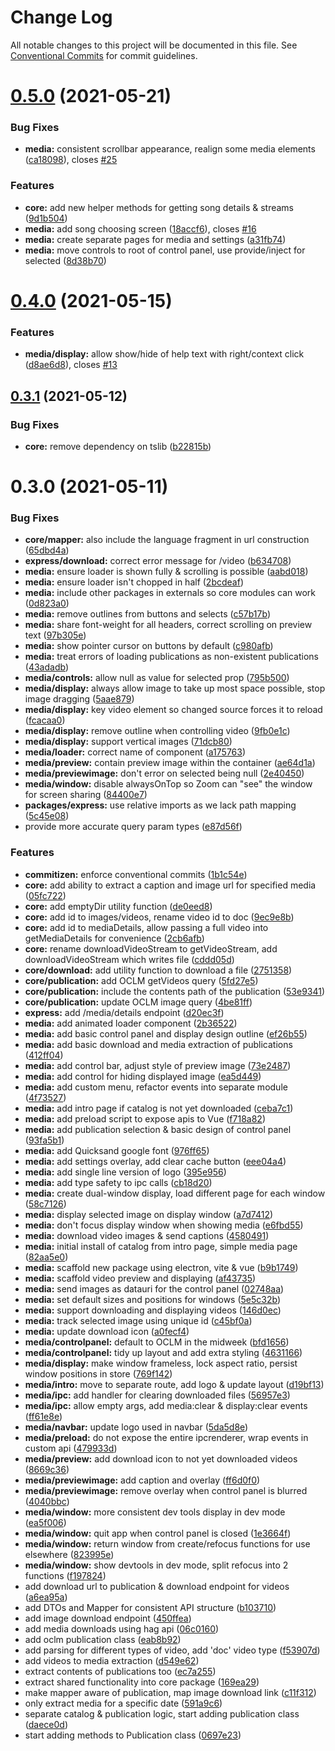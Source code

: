 # Change Log

All notable changes to this project will be documented in this file.
See [Conventional Commits](https://conventionalcommits.org) for commit guidelines.

# [0.5.0](https://github.com/BenShelton/library-api/compare/v0.4.0...v0.5.0) (2021-05-21)


### Bug Fixes

* **media:** consistent scrollbar appearance, realign some media elements ([ca18098](https://github.com/BenShelton/library-api/commit/ca18098c05a81ebe7dbcd64431bf893376753e1c)), closes [#25](https://github.com/BenShelton/library-api/issues/25)


### Features

* **core:** add new helper methods for getting song details & streams ([9d1b504](https://github.com/BenShelton/library-api/commit/9d1b504f18f150af63a98d7a210c290f7afdf47c))
* **media:** add song choosing screen ([18accf6](https://github.com/BenShelton/library-api/commit/18accf665458737c4c765edf135da4fe707c3d65)), closes [#16](https://github.com/BenShelton/library-api/issues/16)
* **media:** create separate pages for media and settings ([a31fb74](https://github.com/BenShelton/library-api/commit/a31fb7411aa0735469becb0b10862b4eae298791))
* **media:** move controls to root of control panel, use provide/inject for selected ([8d38b70](https://github.com/BenShelton/library-api/commit/8d38b70c14d8eef58ab9f6c9afe90822f7496401))





# [0.4.0](https://github.com/BenShelton/library-api/compare/v0.3.1...v0.4.0) (2021-05-15)


### Features

* **media/display:** allow show/hide of help text with right/context click ([d8ae6d8](https://github.com/BenShelton/library-api/commit/d8ae6d8ae26c62105ad2ea89d9b9a5618f540f34)), closes [#13](https://github.com/BenShelton/library-api/issues/13)





## [0.3.1](https://github.com/BenShelton/library-api/compare/v0.3.0...v0.3.1) (2021-05-12)


### Bug Fixes

* **core:** remove dependency on tslib ([b22815b](https://github.com/BenShelton/library-api/commit/b22815bd43137cecad5583fa3311144bf65c8fac))





# 0.3.0 (2021-05-11)


### Bug Fixes

* **core/mapper:** also include the language fragment in url construction ([65dbd4a](https://github.com/BenShelton/library-api/commit/65dbd4a06dd00ceb8d61cd30a7b304827b68dd46))
* **express/download:** correct error message for /video ([b634708](https://github.com/BenShelton/library-api/commit/b63470844fdd5e340ec5ab427df1339b9b00780b))
* **media:** ensure loader is shown fully & scrolling is possible ([aabd018](https://github.com/BenShelton/library-api/commit/aabd018cc7852b0493a8e057942aa27d2045106c))
* **media:** ensure loader isn't chopped in half ([2bcdeaf](https://github.com/BenShelton/library-api/commit/2bcdeaf05cdf650955711edb1efcf917a7d10331))
* **media:** include other packages in externals so core modules can work ([0d823a0](https://github.com/BenShelton/library-api/commit/0d823a0ca23dd27cf789cec934905138422394c4))
* **media:** remove outlines from buttons and selects ([c57b17b](https://github.com/BenShelton/library-api/commit/c57b17b881baae9c067c1dcd8366a79c14210907))
* **media:** share font-weight for all headers, correct scrolling on preview text ([97b305e](https://github.com/BenShelton/library-api/commit/97b305e1d374d58d869f7d2f66feb256656a6ddf))
* **media:** show pointer cursor on buttons by default ([c980afb](https://github.com/BenShelton/library-api/commit/c980afbdcd24f5dc11c080a7a175b84a7dbc876c))
* **media:** treat errors of loading publications as non-existent publications ([43adadb](https://github.com/BenShelton/library-api/commit/43adadb3e363e000a523a67c21731f6488a42d3d))
* **media/controls:** allow null as value for selected prop ([795b500](https://github.com/BenShelton/library-api/commit/795b5003b173afd61f91ffba22adc665c2989768))
* **media/display:** always allow image to take up most space possible, stop image dragging ([5aae879](https://github.com/BenShelton/library-api/commit/5aae879d769a004274b6a0dff7d9b0356ed00464))
* **media/display:** key video element so changed source forces it to reload ([fcacaa0](https://github.com/BenShelton/library-api/commit/fcacaa0217f919ff60de817669838abcacf2102e))
* **media/display:** remove outline when controlling video ([9fb0e1c](https://github.com/BenShelton/library-api/commit/9fb0e1c2352147f322bd88efb69fd0ecf24dfc5b))
* **media/display:** support vertical images ([71dcb80](https://github.com/BenShelton/library-api/commit/71dcb80dfa5f6ced515c475c79b648a52b4a4983))
* **media/loader:** correct name of component ([a175763](https://github.com/BenShelton/library-api/commit/a17576301a90a54b1474c6f5382142ed7d1b9daf))
* **media/preview:** contain preview image within the container ([ae64d1a](https://github.com/BenShelton/library-api/commit/ae64d1a89bf04a9ce8eabc5e5130de1adb9e931b))
* **media/previewimage:** don't error on selected being null ([2e40450](https://github.com/BenShelton/library-api/commit/2e40450950c46916abcaa22febc51e8fcbd0b970))
* **media/window:** disable alwaysOnTop so Zoom can "see" the window for screen sharing ([84400e7](https://github.com/BenShelton/library-api/commit/84400e73445c6566e85fb6060a299e860f98a2c9))
* **packages/express:** use relative imports as we lack path mapping ([5c45e08](https://github.com/BenShelton/library-api/commit/5c45e0894830cc3f42fd3c2d4170e81d46b9a0f8))
* provide more accurate query param types ([e87d56f](https://github.com/BenShelton/library-api/commit/e87d56fc7195e2d0e57153846efb8d66d708d452))


### Features

* **commitizen:** enforce conventional commits ([1b1c54e](https://github.com/BenShelton/library-api/commit/1b1c54ea36158829cffd22840ee9d25864e26176))
* **core:** add ability to extract a caption and image url for specified media ([05fc722](https://github.com/BenShelton/library-api/commit/05fc7226203f6a17b3b5786f872c5a8eb0dda77c))
* **core:** add emptyDir utility function ([de0eed8](https://github.com/BenShelton/library-api/commit/de0eed89d4e4c24666449f6a41def42ae8c757e6))
* **core:** add id to images/videos, rename video id to doc ([9ec9e8b](https://github.com/BenShelton/library-api/commit/9ec9e8ba6608a4234aab6183b81e87a7c0b0950d))
* **core:** add id to mediaDetails, allow passing a full video into getMediaDetails for convenience ([2cb6afb](https://github.com/BenShelton/library-api/commit/2cb6afb4e34b46127ccd53a74d588e27258b5495))
* **core:** rename downloadVideoStream to getVideoStream, add downloadVideoStream which writes file ([cddd05d](https://github.com/BenShelton/library-api/commit/cddd05df59e6595cc446bdf590ae1643ae09ee99))
* **core/download:** add utility function to download a file ([2751358](https://github.com/BenShelton/library-api/commit/2751358359e25aafd477d7e1534f4a4b0680416d))
* **core/publication:** add OCLM getVideos query ([5fd27e5](https://github.com/BenShelton/library-api/commit/5fd27e597272a7b747e457c7c6a6c6ff6d0c5e2f))
* **core/publication:** include the contents path of the publication ([53e9341](https://github.com/BenShelton/library-api/commit/53e934134f0c2955e962b781c92d549522c5617b))
* **core/publication:** update OCLM image query ([4be81ff](https://github.com/BenShelton/library-api/commit/4be81ff7fc41bfb216e8259522cab697d34f8820))
* **express:** add /media/details endpoint ([d20ec3f](https://github.com/BenShelton/library-api/commit/d20ec3fb9ffd5affc894f618014a8a23eb3b973e))
* **media:** add animated loader component ([2b36522](https://github.com/BenShelton/library-api/commit/2b36522c1c6669f39920142b734f4762c3f2452d))
* **media:** add basic control panel and display design outline ([ef26b55](https://github.com/BenShelton/library-api/commit/ef26b556191e433f39796be29c0e5b79d37376e6))
* **media:** add basic download and media extraction of publications ([412ff04](https://github.com/BenShelton/library-api/commit/412ff047f3c07e2b12632cf301a3de765cd9caee))
* **media:** add control bar, adjust style of preview image ([73e2487](https://github.com/BenShelton/library-api/commit/73e2487757b4d90fb612648fe480c95e00a632b7))
* **media:** add control for hiding displayed image ([ea5d449](https://github.com/BenShelton/library-api/commit/ea5d449ea5fb19b5aa75f4092ff85573ec1a006e))
* **media:** add custom menu, refactor events into separate module ([4f73527](https://github.com/BenShelton/library-api/commit/4f73527eff4b1043ad7524c10c94f8dd492c0b1d))
* **media:** add intro page if catalog is not yet downloaded ([ceba7c1](https://github.com/BenShelton/library-api/commit/ceba7c1b3ba73b60247896809e8e361f198c331f))
* **media:** add preload script to expose apis to Vue ([f718a82](https://github.com/BenShelton/library-api/commit/f718a82a949e80d9cf3f6d6931b1c03b05acea5b))
* **media:** add publication selection & basic design of control panel ([93fa5b1](https://github.com/BenShelton/library-api/commit/93fa5b10178c1f2a71653872cec3ad8020692477))
* **media:** add Quicksand google font ([976ff65](https://github.com/BenShelton/library-api/commit/976ff6547f340ab48c1fd6ead5c389332272ad3f))
* **media:** add settings overlay, add clear cache button ([eee04a4](https://github.com/BenShelton/library-api/commit/eee04a47b75f88e331cd37daf8a0b2b0c4c63444))
* **media:** add single line version of logo ([395e956](https://github.com/BenShelton/library-api/commit/395e95613e0fc8f334a696596411296c6269ac17))
* **media:** add type safety to ipc calls ([cb18d20](https://github.com/BenShelton/library-api/commit/cb18d204c90c33bb650b1dca1ce839d76d755d91))
* **media:** create dual-window display, load different page for each window ([58c7126](https://github.com/BenShelton/library-api/commit/58c7126df1a46860fad30b60d2fe6b035d059404))
* **media:** display selected image on display window ([a7d7412](https://github.com/BenShelton/library-api/commit/a7d7412e1ea813f7c46000c24bc89cd8b278077d))
* **media:** don't focus display window when showing media ([e6fbd55](https://github.com/BenShelton/library-api/commit/e6fbd55718bb1387cf8316511a9ee19b86d95551))
* **media:** download video images & send captions ([4580491](https://github.com/BenShelton/library-api/commit/4580491c2b5d60fa82f2e4d30bc1c6db62d6fede))
* **media:** initial install of catalog from intro page, simple media page ([82aa5e0](https://github.com/BenShelton/library-api/commit/82aa5e0688a3fb71a525960e34f8e1944c592c00))
* **media:** scaffold new package using electron, vite & vue ([b9b1749](https://github.com/BenShelton/library-api/commit/b9b17492e07a23fd5c234e749e604d059ab8fbea))
* **media:** scaffold video preview and displaying ([af43735](https://github.com/BenShelton/library-api/commit/af4373584ab33d10a3995694d75f83d4fe58e115))
* **media:** send images as datauri for the control panel ([02748aa](https://github.com/BenShelton/library-api/commit/02748aa119b740d127f4d638356541f5af54c699))
* **media:** set default sizes and positions for windows ([5e5c32b](https://github.com/BenShelton/library-api/commit/5e5c32bafcb71926ae39bb44263a2f8d102a7538))
* **media:** support downloading and displaying videos ([146d0ec](https://github.com/BenShelton/library-api/commit/146d0ecac8093fb5bd053ca68b7fcd8568a777e4))
* **media:** track selected image using unique id ([c45bf0a](https://github.com/BenShelton/library-api/commit/c45bf0a3c4e668ce3c91e21a051e167ac50484f2))
* **media:** update download icon ([a0fecf4](https://github.com/BenShelton/library-api/commit/a0fecf47ff76bc1e3bf5171e631595433e14fc79))
* **media/controlpanel:** default to OCLM in the midweek ([bfd1656](https://github.com/BenShelton/library-api/commit/bfd1656c8735ddd0f3f5f05fd6f73a507bda1ffb))
* **media/controlpanel:** tidy up layout and add extra styling ([4631166](https://github.com/BenShelton/library-api/commit/4631166c3da8dbce63fb7fb43c4121c0acb39119))
* **media/display:** make window frameless, lock aspect ratio, persist window positions in store ([769f142](https://github.com/BenShelton/library-api/commit/769f142725200b13f346001651444c3353dbf97d))
* **media/intro:** move to separate route, add logo & update layout ([d19bf13](https://github.com/BenShelton/library-api/commit/d19bf13c1d06703dcd6b6af8406aa17da115faca))
* **media/ipc:** add handler for clearing downloaded files ([56957e3](https://github.com/BenShelton/library-api/commit/56957e308bc61c65d96fef210b2684e23cc777d9))
* **media/ipc:** allow empty args, add media:clear & display:clear events ([ff61e8e](https://github.com/BenShelton/library-api/commit/ff61e8e9f873b3a3250c9cec106bce14b88bdef2))
* **media/navbar:** update logo used in navbar ([5da5d8e](https://github.com/BenShelton/library-api/commit/5da5d8edd1b9a46fd0a3bd3556ad421f982dac43))
* **media/preload:** do not expose the entire ipcrenderer, wrap events in custom api ([479933d](https://github.com/BenShelton/library-api/commit/479933d5f9bea42d55b07d9f0300af3958f63bbb))
* **media/preview:** add download icon to not yet downloaded videos ([8669c36](https://github.com/BenShelton/library-api/commit/8669c367d8518930a5bb499eaf3af01bece03d3c))
* **media/previewimage:** add caption and overlay ([ff6d0f0](https://github.com/BenShelton/library-api/commit/ff6d0f07608085950c067f19981a23ee77e77dd6))
* **media/previewimage:** remove overlay when control panel is blurred ([4040bbc](https://github.com/BenShelton/library-api/commit/4040bbc81d3af4073248793af1debc7d5ccf8c5e))
* **media/window:** more consistent dev tools display in dev mode ([ea5f006](https://github.com/BenShelton/library-api/commit/ea5f006744191f83281707d2458f7bec0b1d7c8f))
* **media/window:** quit app when control panel is closed ([1e3664f](https://github.com/BenShelton/library-api/commit/1e3664f310e4c2951487beef32c30b76d8929d71))
* **media/window:** return window from create/refocus functions for use elsewhere ([823995e](https://github.com/BenShelton/library-api/commit/823995e8074a2939a85e4b3c1f636f52a3581767))
* **media/window:** show devtools in dev mode, split refocus into 2 functions ([f197824](https://github.com/BenShelton/library-api/commit/f19782401423f81626f5b10f9a0dea614975f82e))
* add download url to publication & download endpoint for videos ([a6ea95a](https://github.com/BenShelton/library-api/commit/a6ea95ae61cebb407d6411da65ed302de51fee20))
* add DTOs and Mapper for consistent API structure ([b103710](https://github.com/BenShelton/library-api/commit/b1037105588a9ef98c4fde6a89c78fbd23ada864))
* add image download endpoint ([450ffea](https://github.com/BenShelton/library-api/commit/450ffeafb8feee9a0ccb3044aead62a0be2494cf))
* add media downloads using hag api ([06c0160](https://github.com/BenShelton/library-api/commit/06c01609a2e3bc31d176a272c0f4da42d978ad27))
* add oclm publication class ([eab8b92](https://github.com/BenShelton/library-api/commit/eab8b926d2d0457890ffeaad5821a56dc27dc1cc))
* add parsing for different types of video, add 'doc' video type ([f53907d](https://github.com/BenShelton/library-api/commit/f53907d01eb7b234bf048696f2f9135e94580306))
* add videos to media extraction ([d549e62](https://github.com/BenShelton/library-api/commit/d549e62dd2d6bd758ae96dafc17a1977d3e651fc))
* extract contents of publications too ([ec7a255](https://github.com/BenShelton/library-api/commit/ec7a255658f38f9d63bb017e27d6eccdff155cda))
* extract shared functionality into core package ([169ea29](https://github.com/BenShelton/library-api/commit/169ea29eacf0048d2de3e0b8101372531fdc24fe))
* make mapper aware of publication, map image download link ([c11f312](https://github.com/BenShelton/library-api/commit/c11f312afaddf63183a7337eee106c514dcd0099))
* only extract media for a specific date ([591a9c6](https://github.com/BenShelton/library-api/commit/591a9c66cd1a66895bd597851fe6a5d6290c6609))
* separate catalog & publication logic, start adding publication class ([daece0d](https://github.com/BenShelton/library-api/commit/daece0d1568a659024a661b369d1465e5a5735a1))
* start adding methods to Publication class ([0697e23](https://github.com/BenShelton/library-api/commit/0697e231172c4acfbf2f211d62c0599a9fc836d5))
